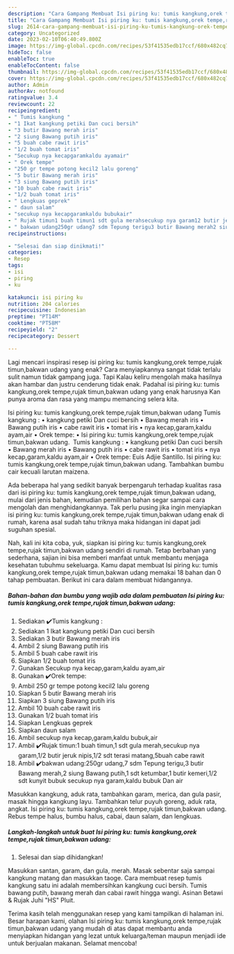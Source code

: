 ```yaml
---
description: "Cara Gampang Membuat Isi piring ku: tumis kangkung,orek tempe,rujak timun,bakwan udang yang Enak Banget, Buat Buka Puasa Bikin Ngiler"
title: "Cara Gampang Membuat Isi piring ku: tumis kangkung,orek tempe,rujak timun,bakwan udang yang Enak Banget, Buat Buka Puasa Bikin Ngiler"
slug: 2614-cara-gampang-membuat-isi-piring-ku-tumis-kangkung-orek-tempe-rujak-timun-bakwan-udang-yang-enak-banget-buat-buka-puasa-bikin-ngiler
category: Uncategorized
date: 2023-02-10T06:40:49.800Z
image: https://img-global.cpcdn.com/recipes/53f41535edb17ccf/680x482cq70/isi-piring-ku-tumis-kangkungorek-temperujak-timunbakwan-udang-foto-resep-utama.jpg
hideToc: false
enableToc: true
enableTocContent: false
thumbnail: https://img-global.cpcdn.com/recipes/53f41535edb17ccf/680x482cq70/isi-piring-ku-tumis-kangkungorek-temperujak-timunbakwan-udang-foto-resep-utama.jpg
cover: https://img-global.cpcdn.com/recipes/53f41535edb17ccf/680x482cq70/isi-piring-ku-tumis-kangkungorek-temperujak-timunbakwan-udang-foto-resep-utama.jpg
author: Admin
authorAv: notfound
ratingvalue: 3.4
reviewcount: 22
recipeingredient:
- " Tumis kangkung "
- "1 Ikat kangkung petiki Dan cuci bersih"
- "3 butir Bawang merah iris"
- "2 siung Bawang putih iris"
- "5 buah cabe rawit iris"
- "1/2 buah tomat iris"
- "Secukup nya kecapgaramkaldu ayamair"
- " Orek tempe"
- "250 gr tempe potong kecil2 lalu goreng"
- "5 butir Bawang merah iris"
- "3 siung Bawang putih iris"
- "10 buah cabe rawit iris"
- "1/2 buah tomat iris"
- " Lengkuas geprek"
- " daun salam"
- "secukup nya kecapgaramkaldu bubukair"
- " Rujak timun1 buah timun1 sdt gula merahsecukup nya garam12 butir jeruk nipis12 sdt terasi matang5buah cabe rawit"
- " bakwan udang250gr udang7 sdm Tepung terigu3 butir Bawang merah2 siung Bawang putih1 sdt ketumbar1 butir kemeri12 sdt kunyit bubuk secukup nya garamkaldu bubuk Dan air"
recipeinstructions:

- "Selesai dan siap dinikmati!"
categories:
- Resep
tags:
- isi
- piring
- ku

katakunci: isi piring ku 
nutrition: 204 calories
recipecuisine: Indonesian
preptime: "PT14M"
cooktime: "PT58M"
recipeyield: "2"
recipecategory: Dessert

---
```



Lagi mencari inspirasi resep isi piring ku: tumis kangkung,orek tempe,rujak timun,bakwan udang yang enak? Cara menyiapkannya sangat tidak terlalu sulit namun tidak gampang juga. Tapi Kalau keliru mengolah maka hasilnya akan hambar dan justru cenderung tidak enak. Padahal isi piring ku: tumis kangkung,orek tempe,rujak timun,bakwan udang yang enak harusnya Kan punya aroma dan rasa yang mampu memancing selera kita.


Isi piring ku: tumis kangkung,orek tempe,rujak timun,bakwan udang ️Tumis kangkung : • kangkung petiki Dan cuci bersih • Bawang merah iris • Bawang putih iris • cabe rawit iris • tomat iris • nya kecap,garam,kaldu ayam,air • ️Orek tempe: • Isi piring ku: tumis kangkung,orek tempe,rujak timun,bakwan udang. ️ Tumis kangkung : • kangkung petiki Dan cuci bersih • Bawang merah iris • Bawang putih iris • cabe rawit iris • tomat iris • nya kecap,garam,kaldu ayam,air • ️Orek tempe: Euis Adjie Santillo. Isi piring ku: tumis kangkung,orek tempe,rujak timun,bakwan udang. Tambahkan bumbu cair kecuali larutan maizena.

Ada beberapa hal yang sedikit banyak berpengaruh terhadap kualitas rasa dari isi piring ku: tumis kangkung,orek tempe,rujak timun,bakwan udang, mulai dari jenis bahan, kemudian pemilihan bahan segar sampai cara mengolah dan menghidangkannya. Tak perlu pusing jika ingin menyiapkan isi piring ku: tumis kangkung,orek tempe,rujak timun,bakwan udang enak di rumah, karena asal sudah tahu triknya maka hidangan ini dapat jadi suguhan spesial.


Nah, kali ini kita coba, yuk, siapkan isi piring ku: tumis kangkung,orek tempe,rujak timun,bakwan udang sendiri di rumah. Tetap berbahan yang sederhana, sajian ini bisa memberi manfaat untuk membantu menjaga kesehatan tubuhmu sekeluarga. Kamu dapat membuat Isi piring ku: tumis kangkung,orek tempe,rujak timun,bakwan udang memakai 18 bahan dan 0 tahap pembuatan. Berikut ini cara dalam membuat hidangannya.

<!--inarticleads1-->

##### Bahan-bahan dan bumbu yang wajib ada dalam pembuatan Isi piring ku: tumis kangkung,orek tempe,rujak timun,bakwan udang:

1. Sediakan  ✔️Tumis kangkung :
1. Sediakan 1 Ikat kangkung petiki Dan cuci bersih
1. Sediakan 3 butir Bawang merah iris
1. Ambil 2 siung Bawang putih iris
1. Ambil 5 buah cabe rawit iris
1. Siapkan 1/2 buah tomat iris
1. Gunakan Secukup nya kecap,garam,kaldu ayam,air
1. Gunakan  ✔️Orek tempe:
1. Ambil 250 gr tempe potong kecil2 lalu goreng
1. Siapkan 5 butir Bawang merah iris
1. Siapkan 3 siung Bawang putih iris
1. Ambil 10 buah cabe rawit iris
1. Gunakan 1/2 buah tomat iris
1. Siapkan  Lengkuas geprek
1. Siapkan  daun salam
1. Ambil secukup nya kecap,garam,kaldu bubuk,air
1. Ambil  ✔️Rujak timun:1 buah timun,1 sdt gula merah,secukup nya garam,1/2 butir jeruk nipis,1/2 sdt terasi matang,5buah cabe rawit
1. Ambil  ✔️bakwan udang:250gr udang,7 sdm Tepung terigu,3 butir Bawang merah,2 siung Bawang putih,1 sdt ketumbar,1 butir kemeri,1/2 sdt kunyit bubuk secukup nya garam,kaldu bubuk Dan air


Masukkan kangkung, aduk rata, tambahkan garam, merica, dan gula pasir, masak hingga kangkung layu. Tambahkan telur puyuh goreng, aduk rata, angkat. Isi piring ku: tumis kangkung,orek tempe,rujak timun,bakwan udang. Rebus tempe halus, bumbu halus, cabai, daun salam, dan lengkuas. 

<!--inarticleads2-->

##### Langkah-langkah untuk buat Isi piring ku: tumis kangkung,orek tempe,rujak timun,bakwan udang:


1. Selesai dan siap dihidangkan!

Masukkan santan, garam, dan gula, merah. Masak sebentar saja sampai kangkung matang dan masukkan taoge. Cara membuat resep tumis kangkung satu ini adalah membersihkan kangkung cuci bersih. Tumis bawang putih, bawang merah dan cabai rawit hingga wangi. Asinan Betawi &amp; Rujak Juhi &#34;HS&#34; Pluit. 

Terima kasih telah menggunakan resep yang kami tampilkan di halaman ini. Besar harapan kami, olahan Isi piring ku: tumis kangkung,orek tempe,rujak timun,bakwan udang yang mudah di atas dapat membantu anda menyiapkan hidangan yang lezat untuk keluarga/teman maupun menjadi ide untuk berjualan makanan. Selamat mencoba!
